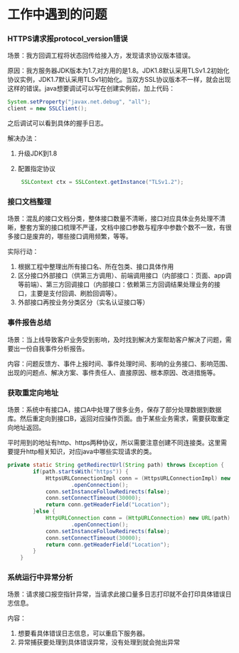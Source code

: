 # 工作中遇到的问题 

### HTTPS请求报protocol_version错误

场景：我方回调工程将状态回传给接入方，发现请求协议版本错误。

原因：我方服务器JDK版本为1.7,对方用的是1.8。JDK1.8默认采用TLSv1.2初始化协议实例，JDK1.7默认采用TLSv1初始化。当双方SSL协议版本不一样，就会出现这样的错误。java想要调试可以写在创建实例前，加上代码：

```java
System.setProperty("javax.net.debug", "all");
client = new SSLClient();
```

之后调试可以看到具体的握手日志。

解决办法：

1. 升级JDK到1.8

2. 配置指定协议

   ````java
    SSLContext ctx = SSLContext.getInstance("TLSv1.2");
   ````

   

### 接口文档整理

场景：混乱的接口文档分类，整体接口数量不清晰，接口对应具体业务处理不清晰，整套方案的接口梳理不严谨，文档中接口参数与程序中参数个数不一致，有很多接口是废弃的，哪些接口调用频繁，等等。

实际行动：

1. 根据工程中整理出所有接口名、所在包类、接口具体作用
2. 区分接口外部接口（供第三方调用）、前端调用接口（内部接口：页面、app调等前端）、第三方回调接口（内部接口：依赖第三方回调结果处理业务的接口，主要是支付回调、刷脸回调等）。
3. 外部接口再按业务分类区分（实名认证接口等）



### 事件报告总结

场景：当上线导致客户业务受到影响，及时找到解决方案帮助客户解决了问题，需要出一份自我事件分析报告。

内容：问题反馈方、事件上报时间、事件处理时间、影响的业务接口、影响范围、出现的问题点、解决方案、事件责任人、直接原因、根本原因、改进措施等。



### 获取重定向地址

场景：系统中有接口A，接口A中处理了很多业务，保存了部分处理数据到数据库。然后重定向到接口B，返回对应操作页面。由于某些业务需求，需要获取重定向地址返回。

平时用到的地址有http、https两种协议，所以需要注意创建不同连接类。这里需要提升http相关知识，对应java中哪些实现请求的类。

~~~java
private static String getRedirectUrl(String path) throws Exception {
		if(path.startsWith("https")) {
			HttpsURLConnectionImpl conn = (HttpsURLConnectionImpl) new URL(path)
					.openConnection();
			conn.setInstanceFollowRedirects(false);
			conn.setConnectTimeout(30000);
	        return conn.getHeaderField("Location");
		}else {
			HttpURLConnection conn = (HttpURLConnection) new URL(path)
					.openConnection();
			conn.setInstanceFollowRedirects(false);
			conn.setConnectTimeout(30000);
	        return conn.getHeaderField("Location");
		}
	}
~~~



### 系统运行中异常分析

场景：请求接口报空指针异常，当请求此接口量多日志打印就不会打印具体错误日志信息。

内容：

1. 想要看具体错误日志信息，可以重启下服务器。
2. 异常捕获要处理到具体错误异常，没有处理到就会抛出异常




